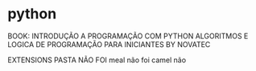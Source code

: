 # python
BOOK:
INTRODUÇÃO A PROGRAMAÇÃO COM PYTHON  ALGORITMOS E LOGICA DE PROGRAMAÇÃO PARA INICIANTES BY NOVATEC

EXTENSIONS PASTA NÃO FOI 
meal não foi
camel não